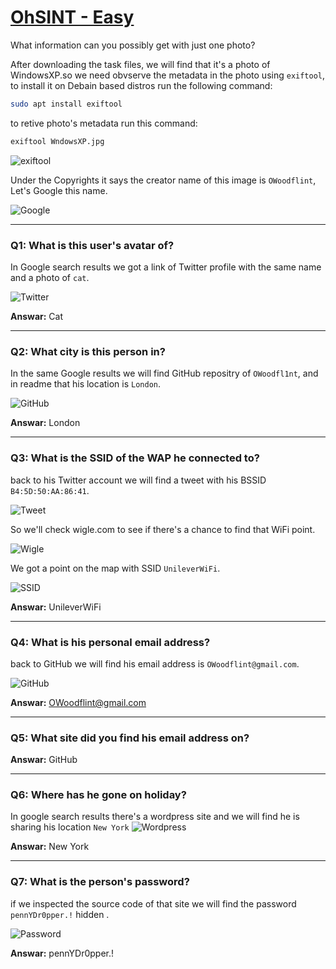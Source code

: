 # [OhSINT - Easy][1]
What information can you possibly get with just one photo?

After downloading the task files, we will find that it's a photo of WindowsXP.so we need obvserve the metadata in the photo using `exiftool`, to install it on Debain based distros run the following command:

```bash
sudo apt install exiftool
```

to retive photo's metadata run this command:

```bash
exiftool WndowsXP.jpg
```

![exiftool](/TryHackMe/Challenges/OhSINT/assets/Exiftool.png)

Under the Copyrights it says the creator name of this image is `OWoodflint`, Let's Google this name.

![Google](/TryHackMe/Challenges/OhSINT/assets/GoogleSearch.png)

<hr>

### Q1: What is this user's avatar of?
In Google search results we got a link of Twitter profile with the same name and a photo of `cat`.

![Twitter](/TryHackMe/Challenges/OhSINT/assets/Twitter.png) <br>

**Answar:** Cat

<hr>

### Q2: What city is this person in?
In the same Google results we will find GitHub repositry of `OWoodfl1nt`, and in readme that his location is `London`.

![GitHub](/TryHackMe/Challenges/OhSINT/assets/GithubRepo.png) <br>

**Answar:** London

<hr>

### Q3: What is the SSID of the WAP he connected to?
back to his Twitter account we will find a tweet with his BSSID `B4:5D:50:AA:86:41`.

![Tweet](/TryHackMe/Challenges/OhSINT/assets/Tweet.png) <br>

So we'll check wigle.com to see if there's a chance to find that WiFi point.

![Wigle](/TryHackMe/Challenges/OhSINT/assets/Wigle.png) <br>

We got a point on the map with SSID `UnileverWiFi`.

![SSID](/TryHackMe/Challenges/OhSINT/assets/SSID.png) <br>

**Answar:** UnileverWiFi

<hr>

### Q4: What is his personal email address?
back to GitHub we will find his email address is `OWoodflint@gmail.com`.

![GitHub](/TryHackMe/Challenges/OhSINT/assets/GithubRepo.png) <br>

**Answar:** OWoodflint@gmail.com

<hr>

### Q5: What site did you find his email address on?
**Answar:** GitHub

<hr>

### Q6: Where has he gone on holiday?
In google search results there's a wordpress site and we will find he is sharing his location `New York`
![Wordpress](/TryHackMe/Challenges/OhSINT/assets/Wordpress.png) <br>

**Answar:** New York

<hr>

### Q7: What is the person's password?
if we inspected the source code of that site we will find the password `pennYDr0pper.!` hidden .

![Password](/TryHackMe/Challenges/OhSINT/assets/Password.png) <br>

**Answar:** pennYDr0pper.!

[1]: https://tryhackme.com/room/ohsint
